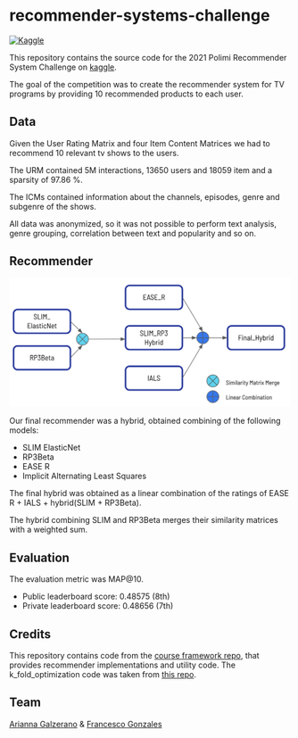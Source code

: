 # recommender-systems-challenge

[![Kaggle](https://img.shields.io/badge/open-kaggle-blue)](https://www.kaggle.com/c/recommender-system-2021-challenge-polimi)

This repository contains the source code for the 2021 Polimi Recommender System Challenge on [kaggle](https://www.kaggle.com/c/recommender-system-2021-challenge-polimi).

The goal of the competition was to create the recommender system for TV programs by providing 10 recommended products to each user. 

## Data

Given the User Rating Matrix and four Item Content Matrices we had to recommend 10 relevant tv shows to the users. 

The URM contained 5M interactions, 13650 users and 18059 item and a sparsity of 97.86 %.

The ICMs contained information about the channels, episodes, genre and subgenre of the shows.

All data was anonymized, so it was not possible to perform text analysis, genre grouping, correlation between text and popularity and so on.

## Recommender

<p align="center">
  <img src="docs/hybrid_graph.png" width="600" title="hybrid graph">
</p>


Our final recommender was a hybrid, obtained combining of the following models:
* SLIM ElasticNet
* RP3Beta 
* EASE R 
* Implicit Alternating Least Squares 

The final hybrid was obtained as a linear combination of the ratings of EASE R + IALS + hybrid(SLIM + RP3Beta).

The hybrid combining SLIM and RP3Beta merges their similarity matrices with a weighted sum. 

## Evaluation
The evaluation metric was MAP@10.
* Public leaderboard score: 0.48575 (8th)
* Private leaderboard score: 0.48656 (7th)

## Credits
This repository contains code from the [course framework repo](https://github.com/MaurizioFD/RecSys_Course_AT_PoliMi), that provides recommender implementations and utility code. The k_fold_optimization
code was taken from [this repo](https://github.com/LCarmi/recommender-systems-2020-challenge-polimi).

## Team
[Arianna Galzerano](https://github.com/arigalzi) & [Francesco Gonzales](https://github.com/fulcus)
